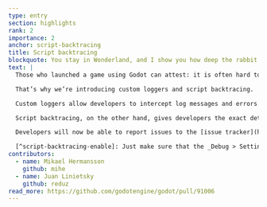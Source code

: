 ```yaml
---
type: entry
section: highlights
rank: 2
importance: 2
anchor: script-backtracing
title: Script backtracing
blockquote: You stay in Wonderland, and I show you how deep the rabbit hole goes
text: |
  Those who launched a game using Godot can attest: it is often hard to debug why an error occurs on users’ devices. Is it a problem caused by the developers’ code, or a bug from the engine itself?

  That’s why we’re introducing custom loggers and script backtracing.

  Custom loggers allow developers to intercept log messages and errors. That makes it possible to create a bug reporting tool from within your game.

  Script backtracing, on the other hand, gives developers the exact details on where an issue happened in the code.[^script-backtracing-enable] Even in "Release" builds.

  Developers will now be able to report issues to the [issue tracker](https://github.com/godotengine/godot/issues) more accurately, making Godot more stable for them and their users.

  [^script-backtracing-enable]: Just make sure that the _Debug > Settings > GDScript > Always Track Call Stacks_ project setting is enabled.
contributors:
  - name: Mikael Hermansson
    github: mihe
  - name: Juan Linietsky
    github: reduz
read_more: https://github.com/godotengine/godot/pull/91006
---
```

